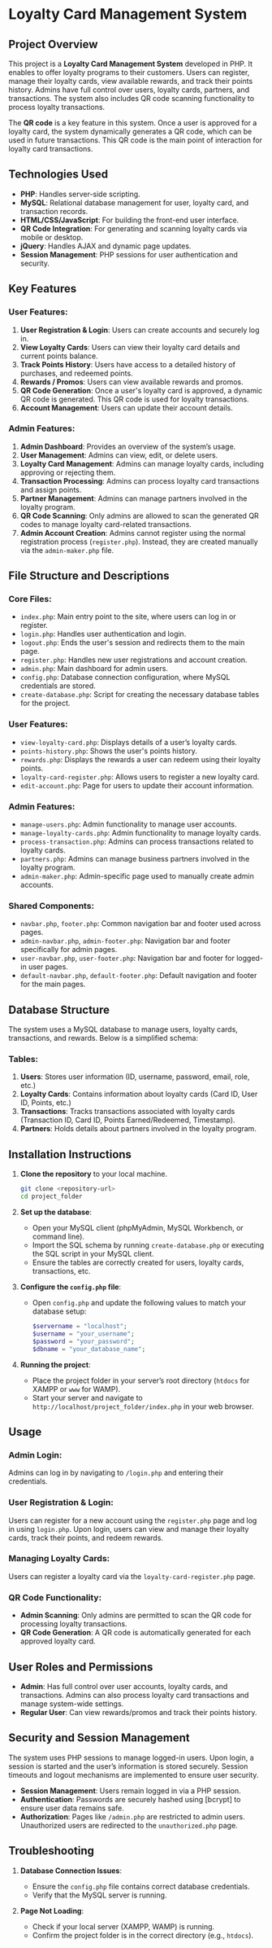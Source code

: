 # Loyalty Card Management System

## Project Overview

This project is a **Loyalty Card Management System** developed in PHP. It enables to offer loyalty programs to their customers. Users can register, manage their loyalty cards, view available rewards, and track their points history. Admins have full control over users, loyalty cards, partners, and transactions. The system also includes QR code scanning functionality to process loyalty transactions.

The **QR code** is a key feature in this system. Once a user is approved for a loyalty card, the system dynamically generates a QR code, which can be used in future transactions. This QR code is the main point of interaction for loyalty card transactions.

## Technologies Used

- **PHP**: Handles server-side scripting.
- **MySQL**: Relational database management for user, loyalty card, and transaction records.
- **HTML/CSS/JavaScript**: For building the front-end user interface.
- **QR Code Integration**: For generating and scanning loyalty cards via mobile or desktop.
- **jQuery**: Handles AJAX and dynamic page updates.
- **Session Management**: PHP sessions for user authentication and security.

## Key Features

### User Features:

1. **User Registration & Login**: Users can create accounts and securely log in.
2. **View Loyalty Cards**: Users can view their loyalty card details and current points balance.
3. **Track Points History**: Users have access to a detailed history of purchases, and redeemed points.
4. **Rewards / Promos**: Users can view available rewards and promos.
5. **QR Code Generation**: Once a user's loyalty card is approved, a dynamic QR code is generated. This QR code is used for loyalty transactions.
6. **Account Management**: Users can update their account details.

### Admin Features:

1. **Admin Dashboard**: Provides an overview of the system’s usage.
2. **User Management**: Admins can view, edit, or delete users.
3. **Loyalty Card Management**: Admins can manage loyalty cards, including approving or rejecting them.
4. **Transaction Processing**: Admins can process loyalty card transactions and assign points.
5. **Partner Management**: Admins can manage partners involved in the loyalty program.
6. **QR Code Scanning**: Only admins are allowed to scan the generated QR codes to manage loyalty card-related transactions.
7. **Admin Account Creation**: Admins cannot register using the normal registration process (`register.php`). Instead, they are created manually via the `admin-maker.php` file.

## File Structure and Descriptions

### Core Files:

- `index.php`: Main entry point to the site, where users can log in or register.
- `login.php`: Handles user authentication and login.
- `logout.php`: Ends the user's session and redirects them to the main page.
- `register.php`: Handles new user registrations and account creation.
- `admin.php`: Main dashboard for admin users.
- `config.php`: Database connection configuration, where MySQL credentials are stored.
- `create-database.php`: Script for creating the necessary database tables for the project.

### User Features:

- `view-loyalty-card.php`: Displays details of a user’s loyalty cards.
- `points-history.php`: Shows the user's points history.
- `rewards.php`: Displays the rewards a user can redeem using their loyalty points.
- `loyalty-card-register.php`: Allows users to register a new loyalty card.
- `edit-account.php`: Page for users to update their account information.

### Admin Features:

- `manage-users.php`: Admin functionality to manage user accounts.
- `manage-loyalty-cards.php`: Admin functionality to manage loyalty cards.
- `process-transaction.php`: Admins can process transactions related to loyalty cards.
- `partners.php`: Admins can manage business partners involved in the loyalty program.
- `admin-maker.php`: Admin-specific page used to manually create admin accounts.

### Shared Components:

- `navbar.php`, `footer.php`: Common navigation bar and footer used across pages.
- `admin-navbar.php`, `admin-footer.php`: Navigation bar and footer specifically for admin pages.
- `user-navbar.php`, `user-footer.php`: Navigation bar and footer for logged-in user pages.
- `default-navbar.php`, `default-footer.php`: Default navigation and footer for the main pages.

## Database Structure

The system uses a MySQL database to manage users, loyalty cards, transactions, and rewards. Below is a simplified schema:

### Tables:

1. **Users**: Stores user information (ID, username, password, email, role, etc.)
2. **Loyalty Cards**: Contains information about loyalty cards (Card ID, User ID, Points, etc.)
3. **Transactions**: Tracks transactions associated with loyalty cards (Transaction ID, Card ID, Points Earned/Redeemed, Timestamp).
4. **Partners**: Holds details about partners involved in the loyalty program.

## Installation Instructions

1. **Clone the repository** to your local machine.

   ```bash
   git clone <repository-url>
   cd project_folder
   ```

2. **Set up the database**:

   - Open your MySQL client (phpMyAdmin, MySQL Workbench, or command line).
   - Import the SQL schema by running `create-database.php` or executing the SQL script in your MySQL client.
   - Ensure the tables are correctly created for users, loyalty cards, transactions, etc.

3. **Configure the `config.php` file**:

   - Open `config.php` and update the following values to match your database setup:
     ```php
     $servername = "localhost";
     $username = "your_username";
     $password = "your_password";
     $dbname = "your_database_name";
     ```

4. **Running the project**:
   - Place the project folder in your server’s root directory (`htdocs` for XAMPP or `www` for WAMP).
   - Start your server and navigate to `http://localhost/project_folder/index.php` in your web browser.

## Usage

### Admin Login:

Admins can log in by navigating to `/login.php` and entering their credentials.

### User Registration & Login:

Users can register for a new account using the `register.php` page and log in using `login.php`. Upon login, users can view and manage their loyalty cards, track their points, and redeem rewards.

### Managing Loyalty Cards:

Users can register a loyalty card via the `loyalty-card-register.php` page.

### QR Code Functionality:

- **Admin Scanning**: Only admins are permitted to scan the QR code for processing loyalty transactions.
- **QR Code Generation**: A QR code is automatically generated for each approved loyalty card.

## User Roles and Permissions

- **Admin**: Has full control over user accounts, loyalty cards, and transactions. Admins can also process loyalty card transactions and manage system-wide settings.
- **Regular User**: Can view rewards/promos and track their points history.

## Security and Session Management

The system uses PHP sessions to manage logged-in users. Upon login, a session is started and the user’s information is stored securely. Session timeouts and logout mechanisms are implemented to ensure user security.

- **Session Management**: Users remain logged in via a PHP session.
- **Authentication**: Passwords are securely hashed using [bcrypt] to ensure user data remains safe.
- **Authorization**: Pages like `/admin.php` are restricted to admin users. Unauthorized users are redirected to the `unauthorized.php` page.

## Troubleshooting

1. **Database Connection Issues**:

   - Ensure the `config.php` file contains correct database credentials.
   - Verify that the MySQL server is running.

2. **Page Not Loading**:
   - Check if your local server (XAMPP, WAMP) is running.
   - Confirm the project folder is in the correct directory (e.g., `htdocs`).

